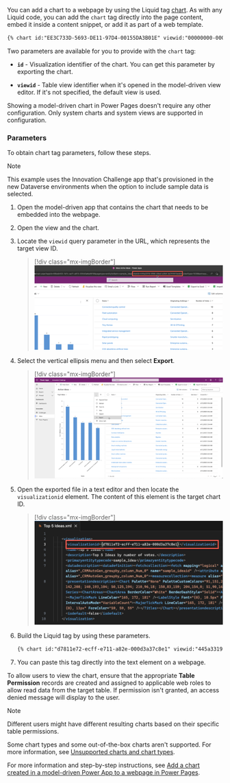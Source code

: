 You can add a chart to a webpage by using the Liquid tag [chart](/power-apps/maker/portals/liquid/portals-entity-tags?azure-portal=true#chart). As with any Liquid code, you can add the `chart` tag directly into the page content, embed it inside a content snippet, or add it as part of a web template.

```html
{% chart id:"EE3C733D-5693-DE11-97D4-00155DA3B01E" viewid:"00000000-0000-0000-00AA-000010001006" %}
```

Two parameters are available for you to provide with the `chart` tag:

- **`id`** - Visualization identifier of the chart. You can get this parameter by exporting the chart.

- **`viewid`** - Table view identifier when it's opened in the model-driven view editor. If it's not specified, the default view is used.

Showing a model-driven chart in Power Pages doesn't require any other configuration. Only system charts and system views are supported in configuration.

### Parameters

To obtain chart tag parameters, follow these steps.

> [!NOTE]
> This example uses the Innovation Challenge app that's provisioned in the new Dataverse environments when the option to include sample data is selected.

1. Open the model-driven app that contains the chart that needs to be embedded into the webpage.

2. Open the view and the chart.

3. Locate the `viewid` query parameter in the URL, which represents the target view ID.

   > [!div class="mx-imgBorder"]
   > [![Screenshot of a chart in a model-driven app with view I D highlighted in the query string of the U R L.](../media/chart-viewid.png)](../media/chart-viewid.png#lightbox)

4. Select the vertical ellipsis menu and then select **Export**.

   > [!div class="mx-imgBorder"]
   > [![Screenshot of a chart in a model-driven app with the overflow menu visible and the Export item selected.](../media/chart-export.png)](../media/chart-export.png#lightbox)

5. Open the exported file in a text editor and then locate the `visualizationid` element. The content of this element is the target chart ID.

   > [!div class="mx-imgBorder"]
   > [![Screenshot of a text editor with exported chart XML content and visualization I D element highlighted.](../media/chart-visualizationid.png)](../media/chart-visualizationid.png#lightbox)

6. Build the Liquid tag by using these parameters.

   ```html
   {% chart id:"d7811e72-ecff-e711-a82e-000d3a37c8e1" viewid:"445a3319-5f88-49ed-a3b5-bd741813edd3" %}
   ```

7. You can paste this tag directly into the text element on a webpage.

To allow users to view the chart, ensure that the appropriate **Table Permission** records are created and assigned to applicable web roles to allow read data from the target table. If permission isn't granted, an access denied message will display to the user.

> [!NOTE]
> Different users might have different resulting charts based on their specific table permissions.

Some chart types and some out-of-the-box charts aren't supported. For more information, see [Unsupported charts and chart types](/power-apps/maker/portals/configure/add-chart?azure-portal=true#unsupported-charts-and-chart-types).

For more information and step-by-step instructions, see [Add a chart created in a model-driven Power App to a webpage in Power Pages](/power-pages/configure/add-chart/?azure-portal=true).
